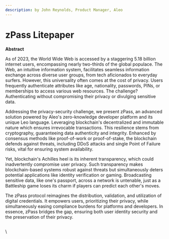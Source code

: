 ```yaml
---
description: by John Reynolds, Product Manager, Aleo
---
```


# zPass Litepaper

**Abstract**

As of 2023, the World Wide Web is accessed by a staggering 5.18 billion internet users, encompassing nearly two-thirds of the global populace. The Web, an intuitive information system, facilitates seamless information exchange across diverse user groups, from tech aficionados to everyday surfers. However, this universality often comes at the cost of privacy. Users frequently authenticate attributes like age, nationality, passwords, PINs, or memberships to access various web resources. The challenge? Authenticating without compromising their privacy or divulging sensitive data.

Addressing the privacy-security challenge, we present zPass, an advanced solution powered by Aleo's zero-knowledge developer platform and its unique Leo language. Leveraging blockchain's decentralized and immutable nature which ensures irrevocable transactions. This resilience stems from cryptography, guaranteeing data authenticity and integrity. Enhanced by consensus methods like proof-of-work or proof-of-stake, the blockchain defends against threats, including DDoS attacks and single Point of Failure risks, vital for ensuring system availability.

Yet, blockchain's Achilles heel is its inherent transparency, which could inadvertently compromise user privacy. Such transparency makes blockchain-based systems robust against threats but simultaneously deters potential applications like identity verification or gaming. Broadcasting sensitive data, like one's passport, across a network is untenable, just as a Battleship game loses its charm if players can predict each other's moves.

The zPass protocol reimagines the distribution, validation, and utilization of digital credentials. It empowers users, prioritizing their privacy, while simultaneously easing compliance burdens for platforms and developers. In essence, zPass bridges the gap, ensuring both user identity security and the preservation of their privacy.

##

##

##

##

\
